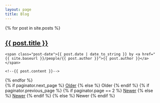 ```yaml
---
layout: page
title: Blog
---
```


<div class="posts">
  {% for post in site.posts %}
  <div class="post">
    <h2 class="post-title">
      <a href="{{ site.baseurl }}/{{ post.url | remove_first: '/'}}">
        {{ post.title }}
      </a>
    </h2>

    <span class="post-date">{{ post.date | date_to_string }} by <a href="{{ site.baseurl }}/people/{{ post.author }}">{{ post.author }}</a></span>

    <!--{{ post.content }}-->
  </div>
  {% endfor %}
</div>

<div class="pagination">
  {% if paginator.next_page %}
    <a class="pagination-item older" href="{{ site.baseurl }}/page{{paginator.next_page}}">Older</a>
  {% else %}
    <span class="pagination-item older">Older</span>
  {% endif %}
  {% if paginator.previous_page %}
    {% if paginator.page == 2 %}
      <a class="pagination-item newer" href="{{ site.baseurl }}/">Newer</a>
    {% else %}
      <a class="pagination-item newer" href="{{ site.baseurl }}/page{{paginator.previous_page}}">Newer</a>
    {% endif %}
  {% else %}
    <span class="pagination-item newer">Newer</span>
  {% endif %}
</div>
